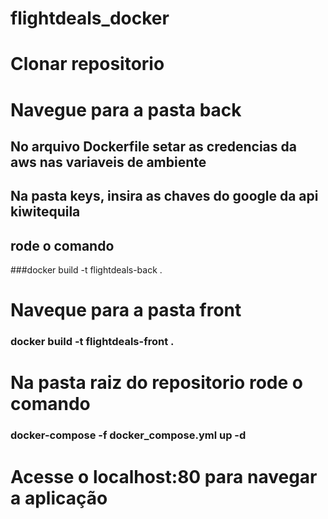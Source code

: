 # flightdeals_docker

# Clonar repositorio

# Navegue para a pasta back

## No arquivo Dockerfile setar as credencias da aws nas variaveis de ambiente

## Na pasta keys, insira as chaves do google da api kiwitequila 

## rode o comando 
###docker build -t flightdeals-back .

# Naveque para a pasta front

### docker build -t flightdeals-front .

# Na pasta raiz do repositorio rode o comando

### docker-compose -f docker_compose.yml up -d

# Acesse o localhost:80 para navegar a aplicação
